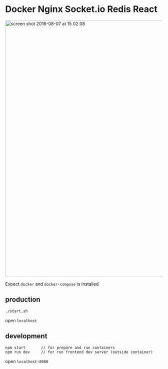 # Docker Nginx Socket.io Redis React

<img width="822" alt="screen shot 2016-08-07 at 15 02 08" src="https://cloud.githubusercontent.com/assets/6995947/17462262/50676da4-5cb0-11e6-8c5c-bd8a9f1401dd.png">

Expect `docker` and `docker-compose` is installed


## production

```
./start.sh
```

open `localhost`


## development

```
npm start       // for prepare and run containers
npm run dev     // for run frontend dev server (outside container)
```

open `localhost:8080`
